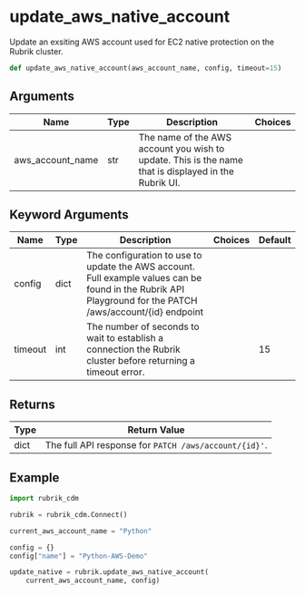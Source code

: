 # update_aws_native_account

Update an exsiting AWS account used for EC2 native protection on the Rubrik cluster.
```py
def update_aws_native_account(aws_account_name, config, timeout=15)
```

## Arguments
| Name        | Type | Description                                                                 | Choices |
|-------------|------|-----------------------------------------------------------------------------|---------|
| aws_account_name  | str  | The name of the AWS account you wish to update. This is the name that is displayed in the Rubrik UI. |         |
## Keyword Arguments
| Name        | Type | Description                                                                 | Choices | Default |
|-------------|------|-----------------------------------------------------------------------------|---------|---------|
| config  | dict  | The configuration to use to update the AWS account. Full example values can be found in the Rubrik API Playground for the PATCH /aws/account/{id} endpoint |         |         |
| timeout  | int  | The number of seconds to wait to establish a connection the Rubrik cluster before returning a timeout error.  |         |    15     |

## Returns
| Type | Return Value                                                                                   |
|------|-----------------------------------------------------------------------------------------------|
| dict  | The full API response for `PATCH /aws/account/{id}'`. |
## Example
```py
import rubrik_cdm

rubrik = rubrik_cdm.Connect()

current_aws_account_name = "Python"

config = {}
config["name"] = "Python-AWS-Demo"

update_native = rubrik.update_aws_native_account(
    current_aws_account_name, config)
```
